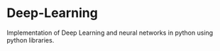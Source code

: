 # Deep-Learning
Implementation of Deep Learning and neural networks in python using python libraries. 
